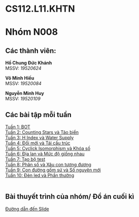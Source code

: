 # CS112.L11.KHTN
<h1> Nhóm N008 </h1>
<h2> Các thành viên: </h2>
<p><b> Hồ Chung Đức Khánh </b><br> 
MSSV: <i>19520624</i></p>
<p><b> Võ Minh Hiếu </b><br> 
MSSV: <i>19520084</i></p>
<p><b> Nguyễn Minh Huy </b><br> 
MSSV: <i>19520109</i></p>

<h2> Các bài tập mỗi tuần <br> </h2>

<a href="https://github.com/khanh-moriaty/CS112.L11.KHTN/tree/master/baitap/week01">
  Tuần 1: BOT
</a>
<br>
<a href="https://github.com/khanh-moriaty/CS112.L11.KHTN/tree/master/baitap/week02">
  Tuần 2: Counting Stars và Tảo biển
</a>
<br>
<a href="https://github.com/khanh-moriaty/CS112.L11.KHTN/tree/master/baitap/week03">
  Tuần 3: H Index và Water Supply
</a>
<br>
<a href="https://github.com/khanh-moriaty/CS112.L11.KHTN/tree/master/baitap/week04">
  Tuần 4: Đổi mới và Tái cấu trúc
</a>
<br>
<a href="https://github.com/khanh-moriaty/CS112.L11.KHTN/tree/master/baitap/week05">
  Tuần 5: Cyclick Isomorphism và Khóa số
</a>
<br>
<a href="https://github.com/khanh-moriaty/CS112.L11.KHTN/tree/master/baitap/week06">
  Tuần 6: Địa lan và Mức độ giống nhau
</a>
<br>
<a href="https://github.com/khanh-moriaty/CS112.L11.KHTN/tree/master/baitap/week07/test">
  Tuần 7: Tạo bộ test
</a>
<br>
<a href="https://github.com/khanh-moriaty/CS112.L11.KHTN/tree/master/baitap/week08">
  Tuần 8: Phân số và Xâu con tương đương
</a>
<br>
<a href="https://github.com/khanh-moriaty/CS112.L11.KHTN/tree/master/baitap/week09">
  Tuần 9: Con đường gốm sứ và Số nguyên mới
</a>
<br>
<a href="https://github.com/khanh-moriaty/CS112.L11.KHTN/tree/master/baitap/week10">
  Tuần 10: Đèn led và Phần thưởng
</a>
<br>
<br>



<h2> Bài thuyết trình của nhóm/ Đồ án cuối kì <br> </h2>

<a href="https://github.com/khanh-moriaty/CS112.L11.KHTN/tree/master/seminar">
  Đường dẫn đến Slide
</a>
<br>
<br>




